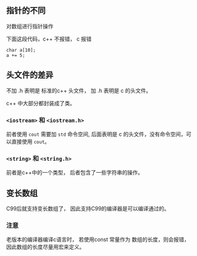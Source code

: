 ## 指针的不同

对数组进行指针操作

下面这段代码，c++ 不报错， c 报错

```
char a[10];
a += 5;
```

## 头文件的差异

不加 .h 表明是 标准的c++ 头文件， 加 .h 表明是 c 的头文件。

c++ 中大部分都封装成了类。

### `<iostream>` 和 `<iostream.h>`

前者使用 `cout` 需要加 `std` 命令空间, 后面表明是 c 的头文件，没有命令空间，可以直接使用 `cout`。

### `<string>` 和 `<string.h>`

前者是c++中的一个类型， 后者包含了一些字符串的操作。

## 变长数组

C99后就支持变长数组了， 因此支持C99的编译器是可以编译通过的。

### 注意

老版本的编译器编译c语言时， 若使用const 常量作为 数组的长度，则会报错， 因此数组的长度尽量用宏来定义。